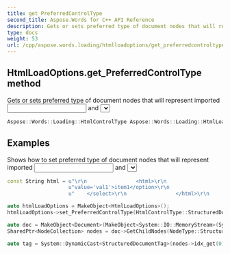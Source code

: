 ```yaml
---
title: get_PreferredControlType
second_title: Aspose.Words for C++ API Reference
description: Gets or sets preferred type of document nodes that will represent imported <input> and <select> elements. Default value is FormField.
type: docs
weight: 53
url: /cpp/aspose.words.loading/htmlloadoptions/get_preferredcontroltype/
---
```

## HtmlLoadOptions.get_PreferredControlType method


Gets or sets preferred type of document nodes that will represent imported <input> and <select> elements. Default value is **FormField**.

```cpp
Aspose::Words::Loading::HtmlControlType Aspose::Words::Loading::HtmlLoadOptions::get_PreferredControlType() const
```


## Examples




Shows how to set preferred type of document nodes that will represent imported <input> and <select> elements. 
```cpp
const String html = u"\r\n                <html>\r\n                    <select name='ComboBox' size='1'>\r\n                        <option "
                    u"value='val1'>item1</option>\r\n                        <option value='val2'></option>                        \r\n                "
                    u"    </select>\r\n                </html>\r\n            ";

auto htmlLoadOptions = MakeObject<HtmlLoadOptions>();
htmlLoadOptions->set_PreferredControlType(HtmlControlType::StructuredDocumentTag);

auto doc = MakeObject<Document>(MakeObject<System::IO::MemoryStream>(System::Text::Encoding::get_UTF8()->GetBytes(html)), htmlLoadOptions);
SharedPtr<NodeCollection> nodes = doc->GetChildNodes(NodeType::StructuredDocumentTag, true);

auto tag = System::DynamicCast<StructuredDocumentTag>(nodes->idx_get(0));
```

